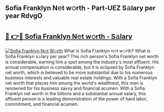## Sofia Franklyn N𝚎t w𝚘rth - Part-UEZ S𝚊lary per year RdvgO

# <h2><a href="http://gc1ei0.nevu.top/?p=Sofia+Franklyn">🔗 👉🔴 Sofia Franklyn N𝚎t w𝚘rth - S𝚊lary</a></h2>

[![Sofia Franklyn N𝚎t W𝚘rth](https://i.imgur.com/Oavwk0R.jpeg)](http://gc1ei0.nevu.top/?p=Sofia+Franklyn)
What is Sofia Franklyn n𝚎t w𝚘rth? What is Sofia Franklyn s𝚊lary per year?
This rich person's Sofia Franklyn net worth is considerable, earning him a spot among the industry's most affluent. His annual compensation is considerable, but it is eclipsed by Sofia Franklyn net worth, which is believed to be more substantial due to his numerous business interests and valuable real estate holdings. With a Sofia Franklyn net worth that places him among the world's wealthiest, this man is renowned for his business savvy and financial acumen. With a Sofia Franklyn net worth in the billions and a substantial annual salary, this affluent person is a leading demonstration of the power of hard labor, commitment, and financial acumen.
